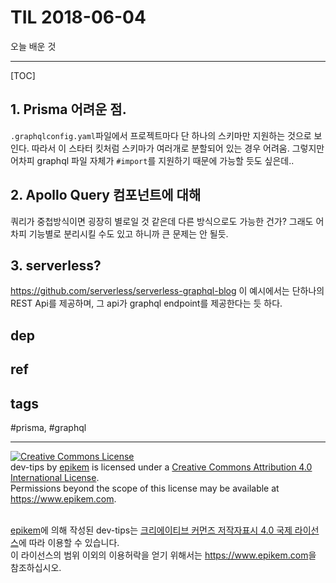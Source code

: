 # TIL 2018-06-04

오늘 배운 것

--------------------------

[TOC]
## 1. Prisma 어려운 점.

`.graphqlconfig.yaml`파일에서 프로젝트마다 단 하나의 스키마만 지원하는 것으로 보인다. 따라서 이 스타터 킷처럼 스키마가 여러개로 분할되어 있는 경우 어려움. 그렇지만 어차피 graphql 파일 자체가 `#import`를 지원하기 때문에 가능할 듯도 싶은데..

## 2. Apollo Query 컴포넌트에 대해
  쿼리가 중첩방식이면 굉장히 별로일 것 같은데 다른 방식으로도 가능한 건가? 그래도 어차피 기능별로 분리시킬 수도 있고 하니까 큰 문제는 안 될듯.

## 3. serverless?

https://github.com/serverless/serverless-graphql-blog
이 예시에서는 단하나의 REST Api를 제공하며, 그 api가 graphql endpoint를 제공한다는 듯 하다.



## dep

## ref

## tags
  #prisma, #graphql



--------------------------


<!-- license start -->

<a rel="license" href="http://creativecommons.org/licenses/by/4.0/"><img alt="Creative Commons License" style="border-width:0" src="https://i.creativecommons.org/l/by/4.0/88x31.png" /></a>
<br /><span xmlns:dct="http://purl.org/dc/terms/" property="dct:title">dev-tips</span> by <a xmlns:cc="http://creativecommons.org/ns#" href="https://www.github.com/epikem/dev-tips" property="cc:attributionName" rel="cc:attributionURL">epikem</a> is licensed under a <a rel="license" href="http://creativecommons.org/licenses/by/4.0/">Creative Commons Attribution 4.0 International License</a>.<br />Permissions beyond the scope of this license may be available at <a xmlns:cc="http://creativecommons.org/ns#" href="https://www.epikem.com" rel="cc:morePermissions">https://www.epikem.com</a>.

<br /><a xmlns:cc="http://creativecommons.org/ns#" href="https://www.github.com/epikem/dev-tips" property="cc:attributionName" rel="cc:attributionURL">epikem</a>에 의해 작성된 <span xmlns:dct="http://purl.org/dc/terms/" property="dct:title">dev-tips</span>는 <a rel="license" href="http://creativecommons.org/licenses/by/4.0/">크리에이티브 커먼즈 저작자표시 4.0 국제 라이선스</a>에 따라 이용할 수 있습니다.<br />이 라이선스의 범위 이외의 이용허락을 얻기 위해서는 <a xmlns:cc="http://creativecommons.org/ns#" href="https://www.epikem.com" rel="cc:morePermissions">https://www.epikem.com</a>을 참조하십시오.

<!-- license end -->